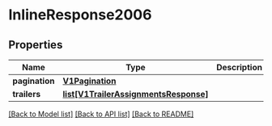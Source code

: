 # InlineResponse2006

## Properties
Name | Type | Description | Notes
------------ | ------------- | ------------- | -------------
**pagination** | [**V1Pagination**](V1Pagination.md) |  | [optional] 
**trailers** | [**list[V1TrailerAssignmentsResponse]**](V1TrailerAssignmentsResponse.md) |  | [optional] 

[[Back to Model list]](../README.md#documentation-for-models) [[Back to API list]](../README.md#documentation-for-api-endpoints) [[Back to README]](../README.md)


